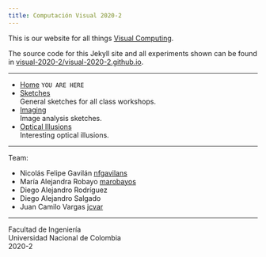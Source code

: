 ```yaml
---
title: Computación Visual 2020-2
---
```


This is our website for all things [Visual Computing](https://visualcomputing.github.io).

The source code for this Jekyll site and all experiments shown can be found in
[visual-2020-2/visual-2020-2.github.io](https://github.com/visual-2020-2/visual-2020-2.github.io).

---

- [Home](/) `YOU ARE HERE`
- [Sketches](/sketches)\
  General sketches for all class workshops.
- [Imaging](/imaging)\
  Image analysis sketches.
- [Optical Illusions](/illusions)\
  Interesting optical illusions.

---

Team:
- Nicolás Felipe Gavilán [nfgavilans](https://github.com/nfgavilans)
- María Alejandra Robayo [marobayos](https://github.com/marobayos)
- Diego Alejandro Rodríguez
- Diego Alejandro Salgado
- Juan Camilo Vargas [jcvar](https://github.com/jcvar)

---

Facultad de Ingeniería\
Universidad Nacional de Colombia\
2020-2

